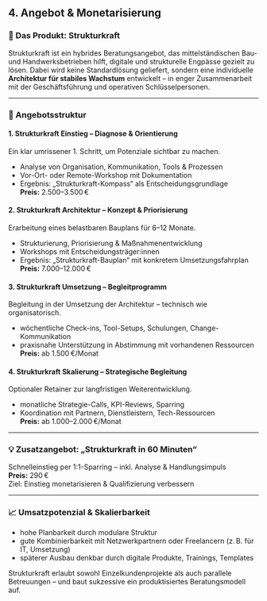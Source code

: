## 4. Angebot & Monetarisierung

### 💼 Das Produkt: Strukturkraft

Strukturkraft ist ein hybrides Beratungsangebot, das mittelständischen Bau- und Handwerksbetrieben hilft, digitale und strukturelle Engpässe gezielt zu lösen. Dabei wird keine Standardlösung geliefert, sondern eine individuelle **Architektur für stabiles Wachstum** entwickelt – in enger Zusammenarbeit mit der Geschäftsführung und operativen Schlüsselpersonen.

---

### 🧰 Angebotsstruktur

#### 1. **Strukturkraft Einstieg – Diagnose & Orientierung**
Ein klar umrissener 1. Schritt, um Potenziale sichtbar zu machen.

- Analyse von Organisation, Kommunikation, Tools & Prozessen
- Vor-Ort- oder Remote-Workshop mit Dokumentation
- Ergebnis: „Strukturkraft-Kompass“ als Entscheidungsgrundlage  
**Preis:** 2.500–3.500 €

#### 2. **Strukturkraft Architektur – Konzept & Priorisierung**
Erarbeitung eines belastbaren Bauplans für 6–12 Monate.

- Strukturierung, Priorisierung & Maßnahmenentwicklung
- Workshops mit Entscheidungsträger:innen
- Ergebnis: „Strukturkraft-Bauplan“ mit konkretem Umsetzungsfahrplan  
**Preis:** 7.000–12.000 €

#### 3. **Strukturkraft Umsetzung – Begleitprogramm**
Begleitung in der Umsetzung der Architektur – technisch wie organisatorisch.

- wöchentliche Check-ins, Tool-Setups, Schulungen, Change-Kommunikation
- praxisnahe Unterstützung in Abstimmung mit vorhandenen Ressourcen  
**Preis:** ab 1.500 €/Monat

#### 4. **Strukturkraft Skalierung – Strategische Begleitung**
Optionaler Retainer zur langfristigen Weiterentwicklung.

- monatliche Strategie-Calls, KPI-Reviews, Sparring
- Koordination mit Partnern, Dienstleistern, Tech-Ressourcen  
**Preis:** ab 1.000–2.000 €/Monat

---

### 💡 Zusatzangebot: „Strukturkraft in 60 Minuten“
Schnelleinstieg per 1:1-Sparring – inkl. Analyse & Handlungsimpuls  
**Preis:** 290 €  
Ziel: Einstieg monetarisieren & Qualifizierung verbessern

---

### 📈 Umsatzpotenzial & Skalierbarkeit

- hohe Planbarkeit durch modulare Struktur
- gute Kombinierbarkeit mit Netzwerkpartnern oder Freelancern (z. B. für IT, Umsetzung)
- späterer Ausbau denkbar durch digitale Produkte, Trainings, Templates

Strukturkraft erlaubt sowohl Einzelkundenprojekte als auch parallele Betreuungen – und baut sukzessive ein produktisiertes Beratungsmodell auf.
